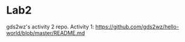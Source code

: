 # Lab2
gds2wz's activity 2 repo. 
Activity 1: https://github.com/gds2wz/hello-world/blob/master/README.md
